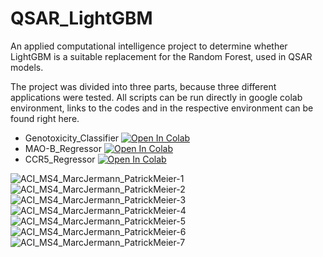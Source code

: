 # QSAR_LightGBM
An applied computational intelligence project to determine whether LightGBM is a suitable replacement for the Random Forest, used in QSAR models.

The project was divided into three parts, because three different applications were tested. All scripts can be run directly in google colab environment, links to the codes and in the respective environment can be found right here.

* Genotoxicity_Classifier [![Open In Colab](https://colab.research.google.com/assets/colab-badge.svg)](https://colab.research.google.com/github/stawiskm/QSAR_LightGBM/blob/main/Genotoxicity_Classifier.ipynb)
* MAO-B_Regressor [![Open In Colab](https://colab.research.google.com/assets/colab-badge.svg)](https://colab.research.google.com/github/stawiskm/QSAR_LightGBM/blob/main/MAO_B_Regressor.ipynb)
* CCR5_Regressor [![Open In Colab](https://colab.research.google.com/assets/colab-badge.svg)](https://colab.research.google.com/github/stawiskm/QSAR_LightGBM/blob/main/CCR5_Regressor.ipynb)

![ACI_MS4_MarcJermann_PatrickMeier-1](https://user-images.githubusercontent.com/63347322/172795399-7d68fbc7-5716-4dc2-97fe-24b8e2fc0774.png)
![ACI_MS4_MarcJermann_PatrickMeier-2](https://user-images.githubusercontent.com/63347322/172795411-56fc9862-984a-4ec4-8b3c-cacc4379a661.png)
![ACI_MS4_MarcJermann_PatrickMeier-3](https://user-images.githubusercontent.com/63347322/172795420-9ab4932c-3351-4b03-b7ae-4c9ebf12ee45.png)
![ACI_MS4_MarcJermann_PatrickMeier-4](https://user-images.githubusercontent.com/63347322/172795426-acb46dbd-3555-49d6-918f-68e728f9e63e.png)
![ACI_MS4_MarcJermann_PatrickMeier-5](https://user-images.githubusercontent.com/63347322/172795433-e74c258d-53e0-441e-8040-5e2c80595dec.png)
![ACI_MS4_MarcJermann_PatrickMeier-6](https://user-images.githubusercontent.com/63347322/172795447-8a0894ae-c308-431d-8561-d52c1a0a31c3.png)
![ACI_MS4_MarcJermann_PatrickMeier-7](https://user-images.githubusercontent.com/63347322/172795478-06198319-b73c-4eb6-9fe4-6f7139eee96c.png)
